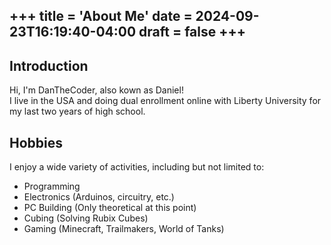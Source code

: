 +++
title = 'About Me'
date = 2024-09-23T16:19:40-04:00
draft = false
+++
---

## Introduction
Hi, I'm DanTheCoder, also kown as Daniel! \
I live in the USA and doing dual enrollment online with Liberty University for my last two years of high school.

## Hobbies
I enjoy a wide variety of activities, including but not limited to:
- Programming
- Electronics (Arduinos, circuitry, etc.)
- PC Building (Only theoretical at this point)
- Cubing (Solving Rubix Cubes)
- Gaming (Minecraft, Trailmakers, World of Tanks)
